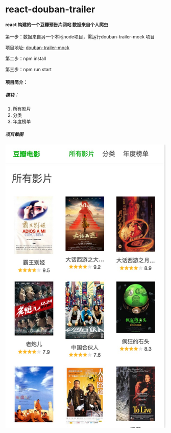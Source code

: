 # react-douban-trailer
#### react 构建的一个豆瓣预告片网站 数据来自个人爬虫

第一步：数据来自另一个本地node项目，需运行douban-trailer-mock 项目

项目地址: [douban-trailer-mock](https://github.com/liangxiaoxin/douban-trailer-mock)

第二步：npm install

第三步：npm run start

#### 项目简介：

##### 模块： 

1. 所有影片
2. 分类
3. 年度榜单

##### 项目截图

![intro](./intro.jpeg)





